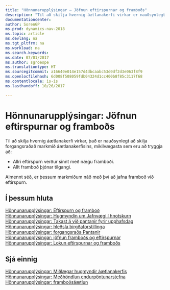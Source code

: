 ```yaml
---
title: "Hönnunarupplýsingar – Jöfnun eftirspurnar og framboðs"
description: "Til að skilja hvernig áætlanakerfi virkar er nauðsynlegt að skilja forgangsraðað markmið áætlanakerfisins."
documentationcenter: 
author: SorenGP
ms.prod: dynamics-nav-2018
ms.topic: article
ms.devlang: na
ms.tgt_pltfrm: na
ms.workload: na
ms.search.keywords: 
ms.date: 07/01/2017
ms.author: sgroespe
ms.translationtype: HT
ms.sourcegitcommit: a16640e014e157d4dbcaabc53d0df2d3e063f8f9
ms.openlocfilehash: 6d008f508059fdb04324d1cc400b8f85c3117f68
ms.contentlocale: is-is
ms.lasthandoff: 10/26/2017

---
```

# <a name="design-details-balancing-demand-and-supply"></a>Hönnunarupplýsingar: Jöfnun eftirspurnar og framboðs
Til að skilja hvernig áætlanakerfi virkar, það er nauðsynlegt að skilja forgangsraðað markmið áætlanakerfisins, mikilvægasta sem eru að tryggja að:  

- Allri eftirspurn verður sinnt með nægu framboði.  
- Allt framboð þjónar tilgangi.  

Almennt séð, er þessum markmiðum náð með því að jafna framboð við eftirspurn.  

## <a name="in-this-section"></a>Í þessum hluta  
[Hönnunarupplýsingar: Eftirspurn og framboð](design-details-demand-and-supply.md)  
[Hönnunarupplýsingar: Hugmyndin um Jafnvægi í hnotskurn](design-details-the-concept-of-balancing-in-brief.md)  
[Hönnunarupplýsingar: Takast á við pantanir fyrir upphafsdag](design-details-dealing-with-orders-before-the-planning-starting-date.md)  
[Hönnunarupplýsingar: hleðsla birgðaforstillinga](design-details-loading-the-inventory-profiles.md)  
[Hönnunarupplýsingar: forgangsraða Pantanir](design-details-prioritizing-orders.md)  
[Hönnunarupplýsingar: jöfnun framboðs og eftirspurnar](design-details-balancing-supply-with-demand.md)  
[Hönnunarupplýsingar: Lokun eftirspurnar og framboðs](design-details-closing-demand-and-supply.md)  

## <a name="see-also"></a>Sjá einnig  
[Hönnunarupplýsingar: Miðlægar hugmyndir áætlanakerfis](design-details-central-concepts-of-the-planning-system.md)   
[Hönnunarupplýsingar: Meðhöndlun endurpöntunarstefna](design-details-handling-reordering-policies.md)   
[Hönnunarupplýsingar: framboðsáætlun](design-details-supply-planning.md)

